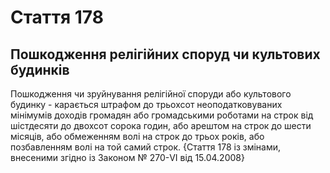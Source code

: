 Cтаття 178
====
Пошкодження релігійних споруд чи культових будинків
----
Пошкодження чи зруйнування релігійної споруди або культового будинку -
карається штрафом до трьохсот неоподатковуваних мінімумів доходів громадян або громадськими роботами на строк від шістдесяти до двохсот сорока годин, або арештом на строк до шести місяців, або обмеженням волі на строк до трьох років, або позбавленням волі на той самий строк.
{Стаття 178 із змінами, внесеними згідно із Законом № 270-VI від 15.04.2008}
